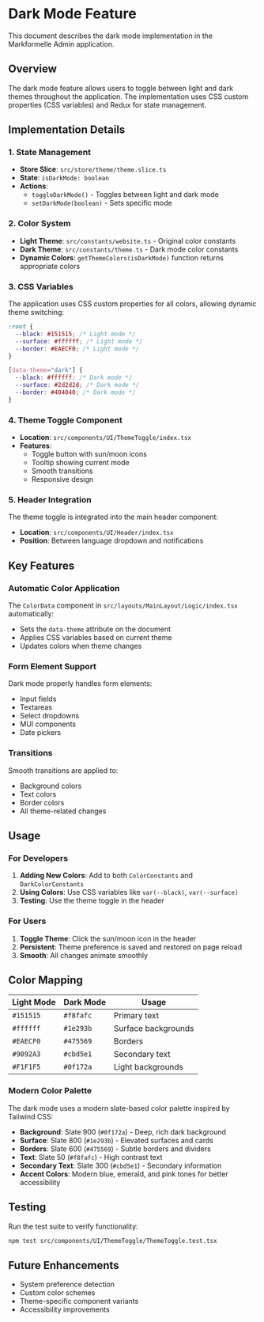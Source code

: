 # Dark Mode Feature

This document describes the dark mode implementation in the Markformelle Admin application.

## Overview

The dark mode feature allows users to toggle between light and dark themes throughout the application. The implementation uses CSS custom properties (CSS variables) and Redux for state management.

## Implementation Details

### 1. State Management

- **Store Slice**: `src/store/theme/theme.slice.ts`
- **State**: `isDarkMode: boolean`
- **Actions**: 
  - `toggleDarkMode()` - Toggles between light and dark mode
  - `setDarkMode(boolean)` - Sets specific mode

### 2. Color System

- **Light Theme**: `src/constants/website.ts` - Original color constants
- **Dark Theme**: `src/constants/theme.ts` - Dark mode color constants
- **Dynamic Colors**: `getThemeColors(isDarkMode)` function returns appropriate colors

### 3. CSS Variables

The application uses CSS custom properties for all colors, allowing dynamic theme switching:

```css
:root {
  --black: #151515; /* Light mode */
  --surface: #ffffff; /* Light mode */
  --border: #EAECF0; /* Light mode */
}

[data-theme="dark"] {
  --black: #ffffff; /* Dark mode */
  --surface: #2d2d2d; /* Dark mode */
  --border: #404040; /* Dark mode */
}
```

### 4. Theme Toggle Component

- **Location**: `src/components/UI/ThemeToggle/index.tsx`
- **Features**:
  - Toggle button with sun/moon icons
  - Tooltip showing current mode
  - Smooth transitions
  - Responsive design

### 5. Header Integration

The theme toggle is integrated into the main header component:
- **Location**: `src/components/UI/Header/index.tsx`
- **Position**: Between language dropdown and notifications

## Key Features

### Automatic Color Application

The `ColorData` component in `src/layouts/MainLayout/Logic/index.tsx` automatically:
- Sets the `data-theme` attribute on the document
- Applies CSS variables based on current theme
- Updates colors when theme changes

### Form Element Support

Dark mode properly handles form elements:
- Input fields
- Textareas
- Select dropdowns
- MUI components
- Date pickers

### Transitions

Smooth transitions are applied to:
- Background colors
- Text colors
- Border colors
- All theme-related changes

## Usage

### For Developers

1. **Adding New Colors**: Add to both `ColorConstants` and `DarkColorConstants`
2. **Using Colors**: Use CSS variables like `var(--black)`, `var(--surface)`
3. **Testing**: Use the theme toggle in the header

### For Users

1. **Toggle Theme**: Click the sun/moon icon in the header
2. **Persistent**: Theme preference is saved and restored on page reload
3. **Smooth**: All changes animate smoothly

## Color Mapping

| Light Mode | Dark Mode | Usage |
|------------|-----------|-------|
| `#151515` | `#f8fafc` | Primary text |
| `#ffffff` | `#1e293b` | Surface backgrounds |
| `#EAECF0` | `#475569` | Borders |
| `#9092A3` | `#cbd5e1` | Secondary text |
| `#F1F1F5` | `#0f172a` | Light backgrounds |

### Modern Color Palette

The dark mode uses a modern slate-based color palette inspired by Tailwind CSS:

- **Background**: Slate 900 (`#0f172a`) - Deep, rich dark background
- **Surface**: Slate 800 (`#1e293b`) - Elevated surfaces and cards
- **Borders**: Slate 600 (`#475569`) - Subtle borders and dividers
- **Text**: Slate 50 (`#f8fafc`) - High contrast text
- **Secondary Text**: Slate 300 (`#cbd5e1`) - Secondary information
- **Accent Colors**: Modern blue, emerald, and pink tones for better accessibility

## Testing

Run the test suite to verify functionality:

```bash
npm test src/components/UI/ThemeToggle/ThemeToggle.test.tsx
```

## Future Enhancements

- System preference detection
- Custom color schemes
- Theme-specific component variants
- Accessibility improvements 